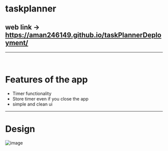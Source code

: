 # taskplanner

## web link ->  https://aman246149.github.io/taskPlannerDeployment/
<hr>
<br>

# Features of the app
- Timer functionality 
- Store timer even if you close the app
- simple and clean ui

<hr>

# Design 
![image](https://user-images.githubusercontent.com/53884276/185730463-7c23bea2-85d1-4efe-b893-c59e290673f8.png)


